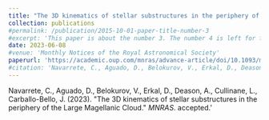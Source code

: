 ```yaml
---
title: "The 3D kinematics of stellar substructures in the periphery of the Large Magellanic Cloud"
collection: publications
#permalink: /publication/2015-10-01-paper-title-number-3
#excerpt: 'This paper is about the number 3. The number 4 is left for future work.'
date: 2023-06-08
#venue: 'Monthly Notices of the Royal Astronomical Society'
paperurl: 'https://academic.oup.com/mnras/advance-article/doi/10.1093/mnras/stad1698/7192441'
#citation: 'Navarrete, C., Aguado, D., Belokurov, V., Erkal, D., Deason, A., Cullinane, L., Carballo-Bello, J. (2023). &quot;The 3D kinematics of stellar substructures in the periphery of the Large Magellanic Cloud.&quot; <i>MNRAS</i>. accepted.'
---
```

Navarrete, C., Aguado, D., Belokurov, V., Erkal, D., Deason, A., Cullinane, L., Carballo-Bello, J. (2023). &quot;The 3D kinematics of stellar substructures in the periphery of the Large Magellanic Cloud.&quot; <i>MNRAS</i>. accepted.'
